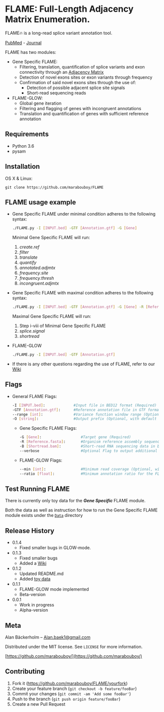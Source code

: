 # FLAME: Full-Length Adjacency Matrix Enumeration.
FLAME:fire: is a long-read splice variant annotation tool.

[PubMed](https://pubmed.ncbi.nlm.nih.gov/34253685/) - [Journal](https://rnajournal.cshlp.org/content/27/10/1127.long)

FLAME has two modules:
- Gene Specific FLAME:  
  - Filtering, translation, quantification of splice variants and exon connectivity through an [Adjacency Matrix](https://en.wikipedia.org/wiki/Adjacency_matrix)
  - Detection of novel exons sites or exon variants through frequency
  - Confirmation of said novel exons sites through the use of:
    - Detection of possible adjacent splice site signals
    - Short-read sequencing reads
- FLAME-GLOW:
  -  Global gene iteration
  -  Filtering and flagging of genes with incongruent annotations
  -  Translation and quantification of genes with sufficient reference annotation

## Requirements
- Python 3.6
- pysam

## Installation

OS X & Linux:

```
git clone https://github.com/marabouboy/FLAME
```

## FLAME usage example
- Gene Specific FLAME under minimal condition adheres to the following syntax:  
  ```sh
  ./FLAME.py -I [INPUT.bed] -GTF [Annotation.gtf] -G [Gene]
  ```
  Minimal Gene Specific FLAME will run:  
  1. *create.ref*  
  2. *filter*  
  3. *translate*  
  4. *quantify*  
  5. *annotated.adjmtx*
  6. *frequency.site*
  7. *frequency.thresh*
  8. *incongruent.adjmtx*  
  
- Gene Specific FLAME with maximal condition adheres to the following syntax:  
  ```sh
  ./FLAME.py -I [INPUT.bed] -GTF [Annotation.gtf] -G [Gene] -R [Reference.fasta] -B [Shortread.bam]
  ```  
  Maximal Gene Specific FLAME will run:  
  1. Step i-viii of Minimal Gene Specific FLAME  
  8. *splice.signal*  
  9. *shortread*  

- FLAME-GLOW
  ```sh
  ./FLAME.py -I [INPUT.bed] -GTF [Annotation.gtf]
  ```
- If there is any other questions regarding the use of FLAME, refer to our [Wiki](https://github.com/marabouboy/FLAME/wiki)
  
## Flags
- General FLAME Flags:  
  ```sh
  -I [INPUT.bed]:             #Input file in BED12 format (Required)
  -GTF [Annotation.gtf]:      #Reference annotation file in GTF format (Required)
  --range [int]:              #Variance function window range (Optional, with default = 20)
  -O [string]:                #Output prefix (Optional, with default = "Flame-")
  ```
  
  - Gene Specific FLAME Flags:  
    ```sh
    -G [Gene]:                  #Target gene (Required)
    -R [Reference.fasta]:       #Organism reference assembly sequence in fasta-format for the splice.signal-funciton (Optional)
    -B [Shortread.bam]:         #Short-read RNA sequencing data in bam- or sam-format for the shortread-function (Optional)
    --verbose                   #Optional Flag to output additional files (Optional)
    ```
  
  - FLAME-GLOW Flags:
    ```sh
    --min [int]:                #Minimum read coverage (Optional, with default = 10)
    --ratio [float]:            #Minimum annotation ratio for the FLAME-GLOW module (Optional, with default = 0.25)
    ```
## Test Running FLAME
There is currently only toy data for the ***Gene Specific*** FLAME module.

Both the data as well as instruction for how to run the Gene Specific FLAME module exists under the [`Data`](Data) directory

[//]: <## Output>

[//]: <For more examples and usage, please refer to the [Wiki].>

## Release History
* 0.1.4
    * Fixed smaller bugs in GLOW-mode.
* 0.1.3
    * Fixed smaller bugs
    * Added a [Wiki](https://github.com/marabouboy/FLAME/wiki) 
* 0.1.2
    * Updated README.md
    * Added [toy data](Data)
* 0.1.1
    * FLAME-GLOW mode implemented 
    * Beta-version
* 0.0.1
    * Work in progress
    * Alpha-version

## Meta

Alan Bäckerholm – Alan.baek1@gmail.com

Distributed under the MIT license. See ``LICENSE`` for more information.

[https://github.com/marabouboy/](https://github.com/marabouboy/)

## Contributing

1. Fork it (<https://github.com/marabouboy/FLAME/yourfork>)
2. Create your feature branch (`git checkout -b feature/fooBar`)
3. Commit your changes (`git commit -am 'Add some fooBar'`)
4. Push to the branch (`git push origin feature/fooBar`)
5. Create a new Pull Request
